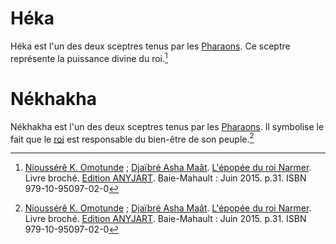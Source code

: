 <!-- TITLE: Sceptre -->
<!-- SUBTITLE: Présentation des sceptres afrcains -->

# Héka
Héka est l'un des deux sceptres tenus par les [Pharaons](/personnalite/per-aat). Ce sceptre représente la puissance divine du roi.[^1]

# Nékhakha
Nékhakha est l'un des deux sceptres tenus par les [Pharaons](/personnalite/per-aat). Il symbolise le fait que le [roi](/personnalite/per-aat) est responsable du bien-être de son peuple.[^1]


[^1]: [Nioussérê K. Omotunde](/personnalite/nioussere-kalala-omotunde) ; [Djaïbré Asha Maât](/personnalite/djaibre-asha-maat). [L'épopée du roi Narmer](/ouvrage/l-epopee-du-roi-narmer). Livre broché. [Edition ANYJART](/organisme/anyjart). Baie-Mahault : Juin 2015. p.31. ISBN 979-10-95097-02-0